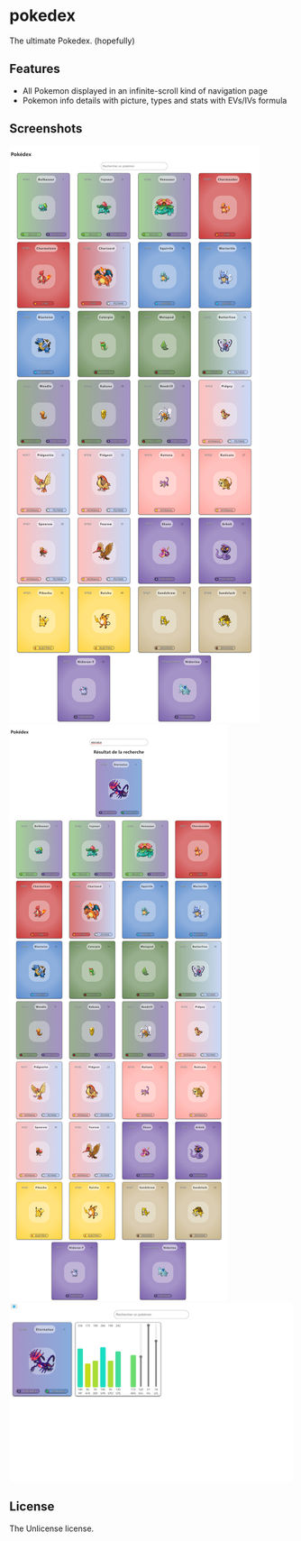 # pokedex
The ultimate Pokedex. (hopefully)

## Features
- All Pokemon displayed in an infinite-scroll kind of navigation page
- Pokemon info details with picture, types and stats with EVs/IVs formula

## Screenshots
![Main page](./screeshots/pokedex.jpeg)
![Main page & Search](./screeshots/pokedex-search.jpeg)
![Details page](./screeshots/pokedex-info.jpeg)

## License
The Unlicense license.
